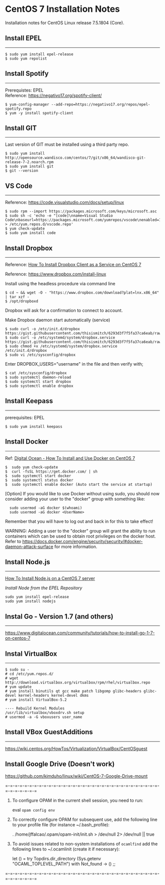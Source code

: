 # CentOS 7 Installation Notes

Installation notes for CentOS Linux release 7.5.1804 (Core). 


## Install EPEL
-------

```
$ sudo yum install epel-release
$ sudo yum repolist
```

## Install Spotify
------------------

Prerequistes: EPEL  
Reference: https://negativo17.org/spotify-client/

```
$ yum-config-manager --add-repo=https://negativo17.org/repos/epel-spotify.repo
$ yum -y install spotify-client
```

## Install GIT
--------------

Last version of GIT must be installed using a third party repo.

```
$ sudo yum install  http://opensource.wandisco.com/centos/7/git/x86_64/wandisco-git-release-7-2.noarch.rpm
$ sudo yum install git
$ git --version
```

## VS Code
----------

Reference: https://code.visualstudio.com/docs/setup/linux

```
$ sudo rpm --import https://packages.microsoft.com/keys/microsoft.asc
$ sudo sh -c 'echo -e "[code]\nname=Visual Studio Code\nbaseurl=https://packages.microsoft.com/yumrepos/vscode\nenabled=1\ngpgcheck=1\ngpgkey=https://packages.microsoft.com/keys/microsoft.asc" > /etc/yum.repos.d/vscode.repo'
$ yum check-update
$ sudo yum install code
```

## Install Dropbox
------------------

Reference: [How To Install Dropbox Client as a Service on CentOS 7](https://www.digitalocean.com/community/tutorials/how-to-install-dropbox-client-as-a-service-on-centos-7)

Reference: https://www.dropbox.com/install-linux

Install using the headless procedure via command line

```
$ cd ~ && wget -O - "https://www.dropbox.com/download?plat=lnx.x86_64" | tar xzf -
$ /opt/dropboxd
```
Dropbox will ask for a confirmation to connect to account.

Make Dropbox daemon start automatically (service) 

```
$ sudo curl -o /etc/init.d/dropbox https://gist.githubusercontent.com/thisismitch/6293d3f7f5fa37ca6eab/raw/2b326bf77368cbe5d01af21c623cd4dd75528c3d/dropbox
$ sudo curl -o /etc/systemd/system/dropbox.service https://gist.githubusercontent.com/thisismitch/6293d3f7f5fa37ca6eab/raw/99947e2ef986492fecbe1b7bfbaa303fefc42a62/dropbox.service
$ sudo chmod +x /etc/systemd/system/dropbox.service /etc/init.d/dropbox
$ sudo vi /etc/sysconfig/dropbox
```

Enter DROPBOX_USERS="username" in the file and then verify with;

```
$ cat /etc/sysconfig/dropbox
$ sudo systemctl daemon-reload
$ sudo systemctl start dropbox
$ sudo systemctl enable dropbox
```
## Install Keepass
------------------

prerequisites: EPEL

```
$ sudo yum install keepass
```

## Install Docker
-----------------

Ref: [Digital Ocean - How To Install and Use Docker on CentOS 7](https://www.digitalocean.com/community/tutorials/how-to-install-and-use-docker-on-centos-7)

```
$  sudo yum check-update
$  curl -fsSL https://get.docker.com/ | sh
$  sudo systemctl start docker
$  sudo systemctl status docker
$  sudo systemctl enable docker (Auto start the service at startup)
```
[Option]
If you would like to use Docker without using sudo, you should now consider
adding your user to the "docker" group with something like:

```
  sudo usermod -aG docker $(whoami)
  sudo usermod -aG docker <UserName>
```
Remember that you will have to log out and back in for this to take effect!

WARNING: Adding a user to the "docker" group will grant the ability to run
         containers which can be used to obtain root privileges on the
         docker host.
         Refer to https://docs.docker.com/engine/security/security/#docker-daemon-attack-surface
         for more information.

## Install Node.js
------------------

 [How To Install Node.js on a CentOS 7 server](https://www.digitalocean.com/community/tutorials/how-to-install-node-js-on-a-centos-7-server)

*Install Node from the EPEL Repository*
```
sudo yum install epel-release
sudo yum install nodejs
```

## Instal Go - Version 1.7 (and others)
---------------------------------------
https://www.digitalocean.com/community/tutorials/how-to-install-go-1-7-on-centos-7

## Instal VirtualBox
---------------------------------------
```
$ sudo su -
# cd /etc/yum.repos.d/
# wget http://download.virtualbox.org/virtualbox/rpm/rhel/virtualbox.repo
# yum update
# yum install binutils qt gcc make patch libgomp glibc-headers glibc-devel kernel-headers kernel-devel dkms
# yum install VirtualBox-5.2

---- Rebuild Kernel Modules
/usr/lib/virtualbox/vboxdrv.sh setup
# usermod -a -G vboxusers user_name
```

## Install VBox GuestAdditions
------------------------------
https://wiki.centos.org/HowTos/Virtualization/VirtualBox/CentOSguest


Install Google Drive (Doesn't work)
--------------------
https://github.com/kimduho/linux/wiki/CentOS-7-Google-Drive-mount

=-=-=-=-=-=-=-=-=-=-=-=-=-=-=-=-=-=-=-=-=-=-=-=-=-=-=-=-=-=-=-=-=-=-=-=-=-=-=

1. To configure OPAM in the current shell session, you need to run:

      eval `opam config env`

2. To correctly configure OPAM for subsequent use, add the following
   line to your profile file (for instance ~/.bash_profile):

      . /home/jffalcao/.opam/opam-init/init.sh > /dev/null 2> /dev/null || true

3. To avoid issues related to non-system installations of `ocamlfind`
   add the following lines to ~/.ocamlinit (create it if necessary):

      let () =
        try Topdirs.dir_directory (Sys.getenv "OCAML_TOPLEVEL_PATH")
        with Not_found -> ()
      ;;

=-=-=-=-=-=-=-=-=-=-=-=-=-=-=-=-=-=-=-=-=-=-=-=-=-=-=-=-=-=-=-=-=-=-=-=-=-=-=

